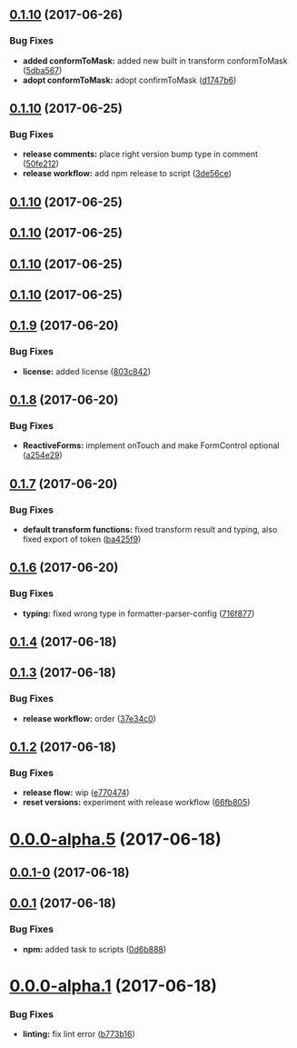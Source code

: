 <a name="0.1.10"></a>
## [0.1.10](https://github.com/BioPhoton/angular-formatter-parser/compare/0.1.13...v0.1.10) (2017-06-26)


### Bug Fixes

* **added conformToMask:** added new built in transform conformToMask ([5dba567](https://github.com/BioPhoton/angular-formatter-parser/commit/5dba567))
* **adopt conformToMask:** adopt confirmToMask ([d1747b6](https://github.com/BioPhoton/angular-formatter-parser/commit/d1747b6))



<a name="0.1.10"></a>
## [0.1.10](https://github.com/BioPhoton/angular-formatter-parser/compare/0.1.12...v0.1.10) (2017-06-25)


### Bug Fixes

* **release comments:** place right version bump type in comment ([50fe212](https://github.com/BioPhoton/angular-formatter-parser/commit/50fe212))
* **release workflow:** add npm release to script ([3de56ce](https://github.com/BioPhoton/angular-formatter-parser/commit/3de56ce))



<a name="0.1.10"></a>
## [0.1.10](https://github.com/BioPhoton/angular-formatter-parser/compare/v0.1.11...v0.1.10) (2017-06-25)



<a name="0.1.10"></a>
## [0.1.10](https://github.com/BioPhoton/angular-formatter-parser/compare/v0.1.11...v0.1.10) (2017-06-25)



<a name="0.1.10"></a>
## [0.1.10](https://github.com/BioPhoton/angular-formatter-parser/compare/0.0.10...v0.1.10) (2017-06-25)



<a name="0.1.10"></a>
## [0.1.10](https://github.com/BioPhoton/angular-formatter-parser/compare/0.1.9...v0.1.10) (2017-06-25)



<a name="0.1.9"></a>
## [0.1.9](https://github.com/BioPhoton/angular-formatter-parser/compare/0.1.8...v0.1.9) (2017-06-20)


### Bug Fixes

* **license:** added license ([803c842](https://github.com/BioPhoton/angular-formatter-parser/commit/803c842))



<a name="0.1.8"></a>
## [0.1.8](https://github.com/BioPhoton/angular-formatter-parser/compare/0.1.7...0.1.8) (2017-06-20)


### Bug Fixes

* **ReactiveForms:** implement onTouch and make FormControl optional ([a254e29](https://github.com/BioPhoton/angular-formatter-parser/commit/a254e29))



<a name="0.1.7"></a>
## [0.1.7](https://github.com/BioPhoton/angular-formatter-parser/compare/0.1.6...0.1.7) (2017-06-20)


### Bug Fixes

* **default transform functions:** fixed transform result and typing, also fixed export of token ([ba425f9](https://github.com/BioPhoton/angular-formatter-parser/commit/ba425f9))



<a name="0.1.6"></a>
## [0.1.6](https://github.com/BioPhoton/angular-formatter-parser/compare/0.1.4...0.1.6) (2017-06-20)


### Bug Fixes

* **typing:** fixed wrong type in formatter-parser-config ([716f877](https://github.com/BioPhoton/angular-formatter-parser/commit/716f877))



<a name="0.1.4"></a>
## [0.1.4](https://github.com/BioPhoton/angular-formatter-parser/compare/0.1.3...0.1.4) (2017-06-18)



<a name="0.1.3"></a>
## [0.1.3](https://github.com/BioPhoton/angular-formatter-parser/compare/0.1.2...0.1.3) (2017-06-18)


### Bug Fixes

* **release workflow:** order ([37e34c0](https://github.com/BioPhoton/angular-formatter-parser/commit/37e34c0))



<a name="0.1.2"></a>
## [0.1.2](https://github.com/BioPhoton/angular-formatter-parser/compare/v0.0.0-alpha.5...0.1.2) (2017-06-18)


### Bug Fixes

* **release flow:** wip ([e770474](https://github.com/BioPhoton/angular-formatter-parser/commit/e770474))
* **reset versions:** experiment with release workflow ([66fb805](https://github.com/BioPhoton/angular-formatter-parser/commit/66fb805))



<a name="0.0.0-alpha.5"></a>
# [0.0.0-alpha.5](https://github.com/BioPhoton/angular-formatter-parser/compare/v0.0.1-0...v0.0.0-alpha.5) (2017-06-18)



<a name="0.0.1-0"></a>
## [0.0.1-0](https://github.com/BioPhoton/angular-formatter-parser/compare/v0.0.1...v0.0.1-0) (2017-06-18)



<a name="0.0.1"></a>
## [0.0.1](https://github.com/BioPhoton/angular-formatter-parser/compare/0.0.0-alpha.1...v0.0.1) (2017-06-18)


### Bug Fixes

* **npm:** added task to scripts ([0d6b888](https://github.com/BioPhoton/angular-formatter-parser/commit/0d6b888))



<a name="0.0.0-alpha.1"></a>
# [0.0.0-alpha.1](https://github.com/BioPhoton/angular-formatter-parser/compare/b773b16...0.0.0-alpha.1) (2017-06-18)


### Bug Fixes

* **linting:** fix lint error ([b773b16](https://github.com/BioPhoton/angular-formatter-parser/commit/b773b16))



